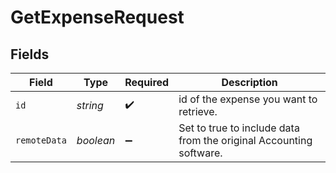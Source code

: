 # GetExpenseRequest


## Fields

| Field                                                              | Type                                                               | Required                                                           | Description                                                        |
| ------------------------------------------------------------------ | ------------------------------------------------------------------ | ------------------------------------------------------------------ | ------------------------------------------------------------------ |
| `id`                                                               | *string*                                                           | :heavy_check_mark:                                                 | id of the expense you want to retrieve.                            |
| `remoteData`                                                       | *boolean*                                                          | :heavy_minus_sign:                                                 | Set to true to include data from the original Accounting software. |
